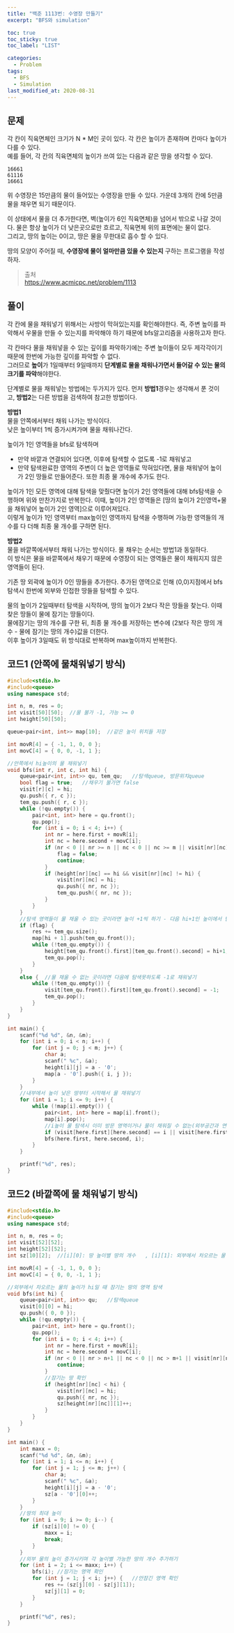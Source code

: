 ```yaml
---
title: "백준 1113번: 수영장 만들기"
excerpt: "BFS와 simulation"

toc: true
toc_sticky: true
toc_label: "LIST"

categories:
  - Problem
tags:
  - BFS
  - Simulation
last_modified_at: 2020-08-31
---  
```

문제  
---------- 
각 칸이 직육면체인 크기가 N * M인 곳이 있다. 각 칸은 높이가 존재하며 칸마다 높이가 다를 수 있다.  
예를 들어, 각 칸의 직육면체의 높이가 쓰여 있는 다음과 같은 땅을 생각할 수 있다.  
```  
16661  
61116  
16661  
```  
위 수영장은 15만큼의 물이 들어있는 수영장을 만들 수 있다.  가운데 3개의 칸에 5만큼 물을 채우면 되기 때문이다.  


이 상태에서 물을 더 추가한다면, 벽(높이가 6인 직육면체)을 넘어서 밖으로 나갈 것이다. 물은 항상 높이가 더 낮은곳으로만 흐르고, 직육면체 위의 표면에는 물이 없다.  
그리고, 땅의 높이는 0이고, 땅은 물을 무한대로 흡수 할 수 있다.  


땅의 모양이 주어질 때, **수영장에 물이 얼마만큼 있을 수 있는지** 구하는 프로그램을 작성하자.  




> 출처  
> <https://www.acmicpc.net/problem/1113>

풀이  
----------  
각 칸에 물을 채워넣기 위해서는 사방이 막혀있는지를 확인해야한다. 즉, 주변 높이를 파악해서 우물을 만들 수 있는지를 파악해야 하기 때문에 bfs알고리즘을 사용하고자 한다.  


각 칸마다 물을 채워넣을 수 있는 깊이를 파악하기에는 주변 높이들이 모두 제각각이기 때문에 한번에 가능한 깊이를 파악할 수 없다.  
그러므로 **높이**가 1일때부터 9일때까지 **단계별로 물을 채워나가면서 들어갈 수 있는 물의 크기를 파악**해야한다.  


단계별로 물을 채워넣는 방법에는 두가지가 있다. 먼저 **방법1**경우는 생각해서 푼 것이고, **방법2**는 다른 방법을 검색하여 참고한 방법이다.  


**방법1**  
물을 안쪽에서부터 채워 나가는 방식이다.  
낮은 높이부터 1씩 증가시켜가며 물을 채워나간다.  


높이가 1인 영역들을 bfs로 탐색하며  
* 만약 바깥과 연결되어 있다면, 이후에 탐색할 수 없도록 -1로 채워넣고  
* 만약 탐색완료한 영역의 주변이 더 높은 영역들로 막혀있다면, 물을 채워넣어 높이가 2인 땅들로 만들어준다. 또한 최종 물 개수에 추가도 한다.  

높이가 1인 모든 영역에 대해 탐색을 맞췄다면 높이가 2인 영역들에 대해 bfs탐색을 수행하며 위와 만찬가지로 반복한다. 이때, 높이가 2인 영역들은 [땅의 높이가 2인영역+물을 채워넣어 높이가 2인 영역]으로 이루어져있다.  
이렇게 높이가 1인 영역부터 max높이인 영역까지 탐색을 수행하며 가능한 영역들의 개수를 다 더해 최종 물 개수를 구하면 된다.  


**방법2**  
물을 바깥쪽에서부터 채워 나가는 방식이다. 물 채우는 순서는 방법1과 동일하다.  
이 방식은 물을 바깥쪽에서 채우기 때문에 수영장이 되는 영역들은 물이 채워지지 않은 영역들이 된다.  


기존 땅 외곽에 높이가 0인 땅들을 추가한다. 추가된 영역으로 인해 (0,0)지점에서 bfs탐색시 한번에 외부와 인접한 땅들을 탐색할 수 있다.  


물의 높이가 2일때부터 탐색을 시작하며, 땅의 높이가 2보다 작은 땅들을 찾는다. 이때 찾은 땅들이 물에 잠기는 땅들이다.  
물에잠기는 땅의 개수를 구한 뒤, 최종 물 개수를 저장하는 변수에 (2보다 작은 땅의 개수 - 물에 잠기는 땅의 개수)값을 더한다.  
이후 높이가 3일때도 위 방식대로 반복하며 max높이까지 반복한다.  


코드1 (안쪽에 물채워넣기 방식)  
----------  
``` c++  
#include<stdio.h>
#include<queue>
using namespace std;

int n, m, res = 0;
int visit[50][50];	//물 불가 -1, 가능 >= 0
int height[50][50];

queue<pair<int, int>> map[10];	//같은 높이 위치들 저장

int movR[4] = { -1, 1, 0, 0 };
int movC[4] = { 0, 0, -1, 1 };

//안쪽에서 hi높이의 물 채워넣기
void bfs(int r, int c, int hi) {
	queue<pair<int, int>> qu, tem_qu;	//탐색queue, 방문위치queue
	bool flag = true;	//채우기 불가면 false
	visit[r][c] = hi;
	qu.push({ r, c });
	tem_qu.push({ r, c });
	while (!qu.empty()) {
		pair<int, int> here = qu.front();
		qu.pop();
		for (int i = 0; i < 4; i++) {
			int nr = here.first + movR[i];
			int nc = here.second + movC[i];
			if (nr < 0 || nr >= n || nc < 0 || nc >= m || visit[nr][nc] == -1) {
				flag = false;
				continue;
			}
			if (height[nr][nc] == hi && visit[nr][nc] != hi) {
				visit[nr][nc] = hi;
				qu.push({ nr, nc });
				tem_qu.push({ nr, nc });
			}
		}
	}
	//탐색 영역들이 물 채울 수 있는 곳이라면 높이 +1씩 하기 - 다음 hi+1인 높이에서 탐색가능하게 하기 위해
	if (flag) {
		res += tem_qu.size();
		map[hi + 1].push(tem_qu.front());
		while (!tem_qu.empty()) {
			height[tem_qu.front().first][tem_qu.front().second] = hi+1;
			tem_qu.pop();
		}
	}
	else {	//물 채울 수 없는 곳이라면 다음에 탐색못하도록 -1로 채워넣기
		while (!tem_qu.empty()) {
			visit[tem_qu.front().first][tem_qu.front().second] = -1;
			tem_qu.pop();
		}
	}
}

int main() {
	scanf("%d %d", &n, &m);
	for (int i = 0; i < n; i++) {
		for (int j = 0; j < m; j++) {
			char a;
			scanf(" %c", &a);
			height[i][j] = a - '0';
			map[a - '0'].push({ i, j });
		}
	}
	//내부에서 높이 낮은 땅부터 시작해서 물 채워넣기
	for (int i = 1; i <= 9; i++) {
		while (!map[i].empty()) {
			pair<int, int> here = map[i].front();
			map[i].pop();
			//i높이 물 탐색시 이미 방문 영역이거나 물이 채워질 수 없는(외부공간과 연결) 영역이며 continue;
			if (visit[here.first][here.second] == i || visit[here.first][here.second] == -1) continue;
 			bfs(here.first, here.second, i);
		}
	}

	printf("%d", res);
}
```  

코드2 (바깥쪽에 물 채워넣기 방식)  
----------  
``` c++  
#include<stdio.h>
#include<queue>
using namespace std;

int n, m, res = 0;
int visit[52][52];
int height[52][52];
int sz[10][2];	//[i][0]: 땅 높이별 땅의 개수   , [i][1]: 외부에서 차오르는 물 높이에 따른 땅 높이별 잠긴 땅의 개수

int movR[4] = { -1, 1, 0, 0 };
int movC[4] = { 0, 0, -1, 1 };

//외부에서 차오르는 물의 높이가 hi일 때 잠기는 땅의 영역 탐색
void bfs(int hi) {
	queue<pair<int, int>> qu;	//탐색queue
	visit[0][0] = hi;
	qu.push({ 0, 0 });
	while (!qu.empty()) {
		pair<int, int> here = qu.front();
		qu.pop();
		for (int i = 0; i < 4; i++) {
			int nr = here.first + movR[i];
			int nc = here.second + movC[i];
			if (nr < 0 || nr > n+1 || nc < 0 || nc > m+1 || visit[nr][nc] == hi) {
				continue;
			}
			//잠기는 땅 확인
			if (height[nr][nc] < hi) {
				visit[nr][nc] = hi;
				qu.push({ nr, nc });
				sz[height[nr][nc]][1]++;
			}
		}
	}
}

int main() {
	int maxx = 0;
	scanf("%d %d", &n, &m);
	for (int i = 1; i <= n; i++) {
		for (int j = 1; j <= m; j++) {
			char a;
			scanf(" %c", &a);
			height[i][j] = a - '0';
			sz[a - '0'][0]++;
		}
	}
	//땅의 최대 높이
	for (int i = 9; i >= 0; i--) {
		if (sz[i][0] != 0) {
			maxx = i;
			break;
		}
	}
	//외부 물의 높이 증가시키며 각 높이별 가능한 땅의 개수 추가하기
	for (int i = 2; i <= maxx; i++) {
		bfs(i);	//잠기는 영역 확인
		for (int j = 1; j < i; j++) {	//안잠긴 영역 확인
			res += (sz[j][0] - sz[j][1]);
			sz[j][1] = 0;
		}
	}

	printf("%d", res);
}
```  